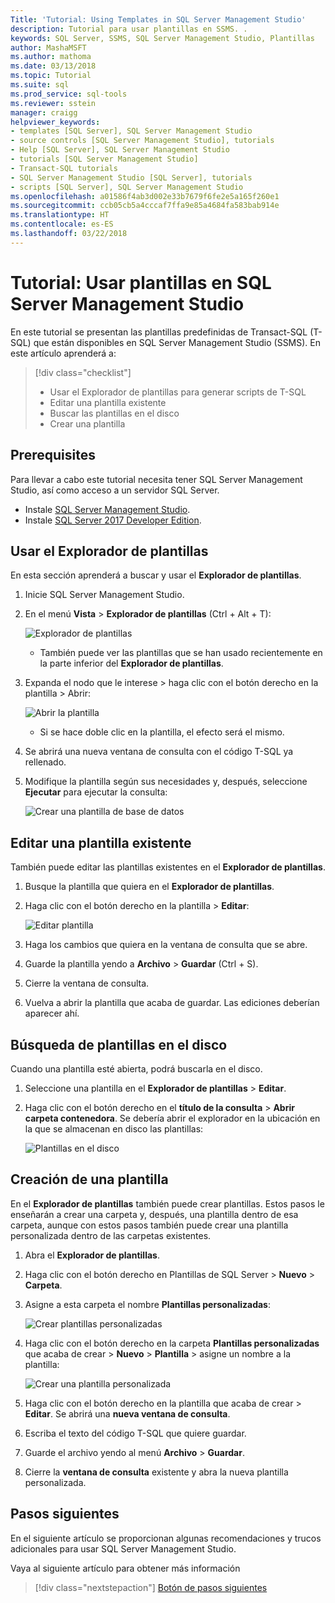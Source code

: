 ```yaml
---
Title: 'Tutorial: Using Templates in SQL Server Management Studio'
description: Tutorial para usar plantillas en SSMS. .
keywords: SQL Server, SSMS, SQL Server Management Studio, Plantillas
author: MashaMSFT
ms.author: mathoma
ms.date: 03/13/2018
ms.topic: Tutorial
ms.suite: sql
ms.prod_service: sql-tools
ms.reviewer: sstein
manager: craigg
helpviewer_keywords:
- templates [SQL Server], SQL Server Management Studio
- source controls [SQL Server Management Studio], tutorials
- Help [SQL Server], SQL Server Management Studio
- tutorials [SQL Server Management Studio]
- Transact-SQL tutorials
- SQL Server Management Studio [SQL Server], tutorials
- scripts [SQL Server], SQL Server Management Studio
ms.openlocfilehash: a01586f4ab3d002e33b7679f6fe2e5a165f260e1
ms.sourcegitcommit: ccb05cb5a4cccaf7ffa9e85a4684fa583bab914e
ms.translationtype: HT
ms.contentlocale: es-ES
ms.lasthandoff: 03/22/2018
---
```

# <a name="tutorial-using-templates-within-sql-server-management-studio"></a>Tutorial: Usar plantillas en SQL Server Management Studio
En este tutorial se presentan las plantillas predefinidas de Transact-SQL (T-SQL) que están disponibles en SQL Server Management Studio (SSMS). En este artículo aprenderá a:

> [!div class="checklist"]
> * Usar el Explorador de plantillas para generar scripts de T-SQL
> * Editar una plantilla existente 
> * Buscar las plantillas en el disco
> * Crear una plantilla
   

## <a name="prerequisites"></a>Prerequisites
Para llevar a cabo este tutorial necesita tener SQL Server Management Studio, así como acceso a un servidor SQL Server. 

- Instale [SQL Server Management Studio](https://docs.microsoft.com/en-us/sql/ssms/download-sql-server-management-studio-ssms).
- Instale [SQL Server 2017 Developer Edition](https://www.microsoft.com/en-us/sql-server/sql-server-downloads).

 

## <a name="using-the-template-browser"></a>Usar el Explorador de plantillas
En esta sección aprenderá a buscar y usar el **Explorador de plantillas**. 

1. Inicie SQL Server Management Studio.
2. En el menú **Vista** > **Explorador de plantillas** (Ctrl + Alt + T): 

    ![Explorador de plantillas](media/templates-ssms/templatebrowser.png)
    - También puede ver las plantillas que se han usado recientemente en la parte inferior del **Explorador de plantillas**.

3. Expanda el nodo que le interese > haga clic con el botón derecho en la plantilla > Abrir:

    ![Abrir la plantilla](media/templates-ssms/opentemplate.png)
    - Si se hace doble clic en la plantilla, el efecto será el mismo.

4. Se abrirá una nueva ventana de consulta con el código T-SQL ya rellenado. 
5. Modifique la plantilla según sus necesidades y, después, seleccione **Ejecutar** para ejecutar la consulta:
    
    ![Crear una plantilla de base de datos](media/templates-ssms/createdbtemplate.png)


## <a name="edit-an-existing-template"></a>Editar una plantilla existente
También puede editar las plantillas existentes en el **Explorador de plantillas**.  

1. Busque la plantilla que quiera en el **Explorador de plantillas**.
2. Haga clic con el botón derecho en la plantilla > **Editar**:

    ![Editar plantilla](media/templates-ssms/edittemplate.png)

3. Haga los cambios que quiera en la ventana de consulta que se abre.
4. Guarde la plantilla yendo a **Archivo** > **Guardar** (Ctrl + S).
5. Cierre la ventana de consulta.
6. Vuelva a abrir la plantilla que acaba de guardar. Las ediciones deberían aparecer ahí.
 

## <a name="locate-the-templates-on-disk"></a>Búsqueda de plantillas en el disco
Cuando una plantilla esté abierta, podrá buscarla en el disco.

1. Seleccione una plantilla en el **Explorador de plantillas** > **Editar**.
2. Haga clic con el botón derecho en el **título de la consulta** > **Abrir carpeta contenedora**. Se debería abrir el explorador en la ubicación en la que se almacenan en disco las plantillas: 

    ![Plantillas en el disco](media/templates-ssms/templatesondisk.png)
  

## <a name="create-a-new-template"></a>Creación de una plantilla
En el **Explorador de plantillas** también puede crear plantillas. Estos pasos le enseñarán a crear una carpeta y, después, una plantilla dentro de esa carpeta, aunque con estos pasos también puede crear una plantilla personalizada dentro de las carpetas existentes. 

1. Abra el **Explorador de plantillas**.
2. Haga clic con el botón derecho en Plantillas de SQL Server > **Nuevo** > **Carpeta**.
3. Asigne a esta carpeta el nombre **Plantillas personalizadas**:

    ![Crear plantillas personalizadas](media/templates-ssms/creatingcustomtemplate.png)

4. Haga clic con el botón derecho en la carpeta **Plantillas personalizadas** que acaba de crear > **Nuevo** > **Plantilla** > asigne un nombre a la plantilla:
 
    ![Crear una plantilla personalizada](media/templates-ssms/createnewtemplate.png)
   
5. Haga clic con el botón derecho en la plantilla que acaba de crear > **Editar**. Se abrirá una **nueva ventana de consulta**.
6. Escriba el texto del código T-SQL que quiere guardar. 
7. Guarde el archivo yendo al menú **Archivo** > **Guardar**.
8. Cierre la **ventana de consulta** existente y abra la nueva plantilla personalizada. 

    

## <a name="next-steps"></a>Pasos siguientes
En el siguiente artículo se proporcionan algunas recomendaciones y trucos adicionales para usar SQL Server Management Studio. 

Vaya al siguiente artículo para obtener más información
> [!div class="nextstepaction"]
> [Botón de pasos siguientes](ssms-tricks.md)
